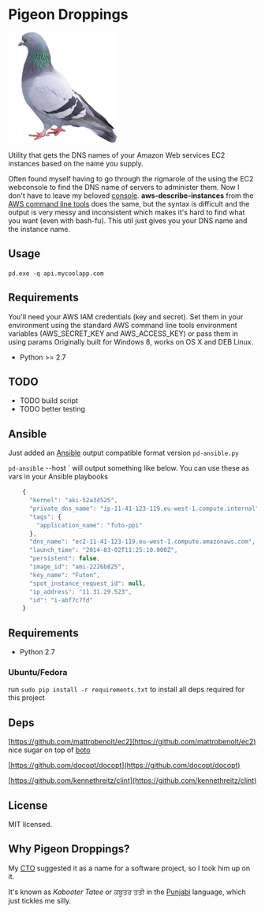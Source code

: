 Pigeon Droppings
======================================

![](https://github.com/jujhars13/pigeon-droppings/blob/master/pigeon.jpg?raw=true)

Utility that gets the DNS names of your Amazon Web services EC2 instances based on the name you supply.

Often found myself having to go through the rigmarole of the using the EC2 webconsole to find the DNS name of servers to administer them.  Now I don't have to leave my beloved [console](http://gnometerminator.blogspot.co.uk/p/introduction.html).
**aws-describe-instances** from the [AWS command line tools](http://aws.amazon.com/cli/) does the same, but the syntax is difficult and the output is very messy and inconsistent which makes it's hard to find what you want (even with bash-fu).  This util just gives you your DNS name and the instance name.

Usage
-----
`pd.exe -q api.mycoolapp.com`

Requirements
------------
You'll need your AWS IAM credentials (key and secret).
Set them in your environment using the standard AWS command line tools environment variables (AWS_SECRET_KEY and AWS_ACCESS_KEY) or pass them in using params
Originally built for Windows 8, works on OS X and DEB Linux.
- Python >= 2.7

TODO
----
- TODO build script
- TODO better testing

## Ansible
Just added an [Ansible](http://www.ansible.com/home) output compatible format version `pd-ansible.py`

`pd-ansible` --host <hostname>` will output something like below.  You can use these as vars in your Ansible playbooks

```javascript
    {
      "kernel": "aki-52a34525",
      "private_dns_name": "ip-11-41-123-119.eu-west-1.compute.internal",
      "tags": {
        "application_name": "futo-ppi"
      },
      "dns_name": "ec2-11-41-123-119.eu-west-1.compute.amazonaws.com",
      "launch_time": "2014-03-02T11:25:10.000Z",
      "persistent": false,
      "image_id": "ami-2226b825",
      "key_name": "Futon",
      "spot_instance_request_id": null,
      "ip_address": "11.31.29.523",
      "id": "i-abf7c7fd"
    }
```

## Requirements

- Python 2.7

### Ubuntu/Fedora
run `sudo pip install -r requirements.txt` to install all deps required for this project

## Deps
[https://github.com/mattrobenolt/ec2](https://github.com/mattrobenolt/ec2) nice sugar on top of [boto](https://github.com/boto/boto)

[https://github.com/docopt/docopt](https://github.com/docopt/docopt)

[https://github.com/kennethreitz/clint](https://github.com/kennethreitz/clint)

License
-------
MIT licensed.

Why Pigeon Droppings?
--------------------
My [CTO](http://uk.linkedin.com/in/doylie) suggested it as a name for a software project, so I took him up on it.

It's known as *Kabooter Tatee* or ਕਬੂਤਰ ਤਤੀ in the [Punjabi](http://en.wikipedia.org/wiki/Punjabi_language) language, which just tickles me silly.
